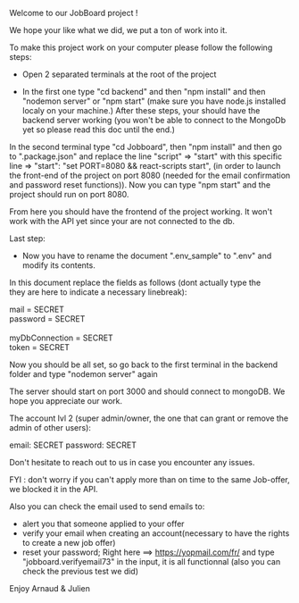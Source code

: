 Welcome to our JobBoard project !

We hope your like what we did, we put a ton of work into it.

To make this project work on your computer please follow the following steps:

- Open 2 separated terminals at the root of the project

- In the first one type "cd backend" and then "npm install" and then "nodemon server" or "npm start" (make sure you have node.js installed localy on your machine.)
After these steps, your should have the backend server working (you won't be able to connect to the MongoDb yet so please read this doc until the end.)



In the second terminal type "cd Jobboard", then "npm install" and then go to ".package.json" and replace the line "script" => "start" with this specific line => "start": "set PORT=8080 && react-scripts start", (in order to launch the front-end of the project on port 8080 (needed for the email confirmation and password reset functions)). Now you can type "npm start" and the project should run on port 8080.

From here you should have the frontend of the project working. It won't work with the API yet since your are not connected to the db.

Last step: 
- Now you have to rename the document ".env_sample" to ".env" and modify its contents.

In this document replace the fields as follows (dont actually type the <br> they are here to indicate a necessary linebreak): 

mail = SECRET <br>
password = SECRET <br>  
myDbConnection = SECRET <br>
token = SECRET


Now you should be all set, so go back to the first terminal in the backend folder and type  "nodemon server" again

The server should start on port 3000 and should connect to mongoDB.
We hope you appreciate our work.

The account lvl 2 (super admin/owner, the one that can grant or remove the admin of other users): 

email: SECRET
password: SECRET


Don't hesitate to reach out to us in case you encounter any issues.


FYI : don't worry if you can't apply more than on time to the same Job-offer, we blocked it in the API.

Also you can check the email used to send emails to:
-  alert you that someone applied to your offer
-  verify your email when creating an account(necessary to have the rights to create a new job offer)
-  reset your password;
Right here ==> https://yopmail.com/fr/ and type "jobboard.verifyemail73" in the input, it is all functionnal (also you can check the previous test we did)


Enjoy
Arnaud & Julien